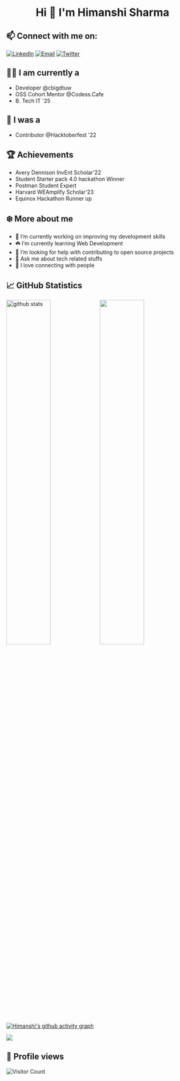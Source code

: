 <h1 align="center">Hi 👋 I'm Himanshi Sharma</h1>

## 📫 Connect with me on:

<a href="https://www.linkedin.com/in/himanshi-sharma-949019205/"><img title="LinkedIn" src="https://img.shields.io/badge/LinkedIn-0077B5?style=for-the-badge&logo=linkedin&logoColor=white"/></a>  <a href="sharmahimanshi0094@gmail.com"><img title="Email" src="https://img.shields.io/badge/Gmail-D14836?style=for-the-badge&logo=gmail&logoColor=white"/></a>  <a href="https://twitter.com/himanshi090402"><img title="Twitter" src="https://img.shields.io/badge/Twitter-00ACEE?style=for-the-badge&logo=twitter&logoColor=white"/></a>

## 👩‍💻 I am currently a

- Developer @cbigdtuw
- OSS Cohort Mentor @Codess.Cafe
- B. Tech IT '25

## 🌝 I was a
- Contributor @Hacktoberfest '22

## 🏆 Achievements

- Avery Dennison InvEnt Scholar'22
- Student Starter pack 4.0 hackathon Winner
- Postman Student Expert
- Harvard WEAmplify Scholar'23
- Equinox Hackathon Runner up 

## ❄️ More about me

- 🔭 I’m currently working on improving my development skills
- ☘️ I’m currently learning Web Development
- 🤔 I’m looking for help with contributing to open source projects
- 💬 Ask me about tech related stuffs
- 🎃 I love connecting with people

## 📈 GitHub Statistics

<img src="https://github-readme-stats.vercel.app/api?username=himanshi4902&show_icons=true&theme=radical" alt="github stats" width="48%" align="left">

<img src="https://github-readme-streak-stats.herokuapp.com/?user=himanshi4902&theme=radical" width="48%" >

[![Himanshi's github activity graph](https://activity-graph.herokuapp.com/graph?username=himanshi4902&theme=radical)](https://github.com/himanshi4902/github-readme-activity-graph)

<a href="https://github.com/himanshi4902">
  <img align="center" src="https://github-readme-stats.vercel.app/api/top-langs/?username=himanshi4902&theme=radical&layout=compact&">
</a>

## 👀 Profile views

![Visitor Count](https://profile-counter.glitch.me/{himanshi4902}/count.svg) 
